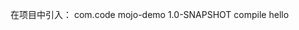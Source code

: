 在项目中引入：
<plugin>
   <groupId>com.code</groupId>
   <artifactId>mojo-demo</artifactId>
        <version>1.0-SNAPSHOT</version>
        <executions>
            <execution>
               <phase>compile</phase>
                  <goals>
                     <goal>hello</goal>
                 </goals>
            </execution>
       </executions>
</plugin>
